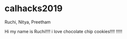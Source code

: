 # calhacks2019
Ruchi, Nitya, Preetham 

Hi my name is Ruchi!!!!
i love chocolate chip cookies!!!!
!!!!!
